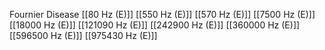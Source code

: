 Fournier Disease
[[80 Hz (E)]]
[[550 Hz (E)]]
[[570 Hz (E)]]
[[7500 Hz (E)]]
[[18000 Hz (E)]]
[[121090 Hz (E)]]
[[242900 Hz (E)]]
[[360000 Hz (E)]]
[[596500 Hz (E)]]
[[975430 Hz (E)]]